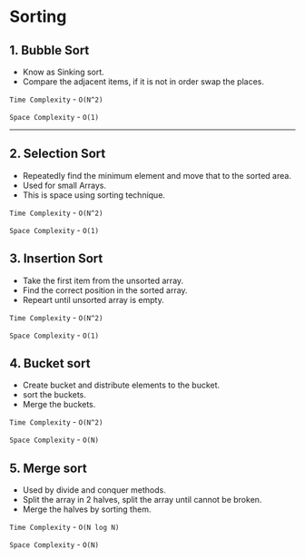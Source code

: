 # Sorting

## 1. Bubble Sort

- Know as Sinking sort.
- Compare the adjacent items, if it is not in order swap the places.

`Time Complexity` - `O(N^2)`

`Space Complexity` - `O(1)`

--- 

## 2. Selection Sort

- Repeatedly find the minimum element and move that to the sorted area.
- Used for small Arrays.
- This is space using sorting technique.

`Time Complexity` - `O(N^2)`

`Space Complexity` - `O(1)`

## 3. Insertion Sort

- Take the first item from the unsorted array. 
- Find the correct position in the sorted array.
- Repeart until unsorted array is empty.

`Time Complexity` - `O(N^2)`

`Space Complexity` - `O(1)`

## 4. Bucket sort

- Create bucket and distribute elements to the bucket.
- sort the buckets.
- Merge the buckets.

`Time Complexity` - `O(N^2)`

`Space Complexity` - `O(N)`

## 5. Merge sort

- Used by divide and conquer methods.
- Split the array in 2 halves, split the array until cannot be broken.
- Merge the halves by sorting them.

`Time Complexity` - `O(N log N)`

`Space Complexity` - `O(N)`